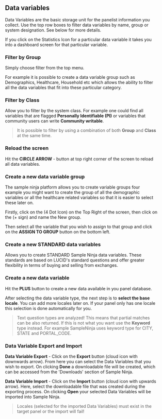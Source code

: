 ## Data variables

Data Variables are the basic storage unit for the panelist information you collect. Use the top row boxes to filter data variables by name, group or system designation. See below for more details.

If you click on the Statistics Icon for a particular data variable it takes you into a dashboard screen for that particular variable.

### Filter by Group

Simply choose filter from the top menu.

For example it is possible to create a data variable group such as Demographics, Healthcare, Household etc which allows the ability to filter all the data variables that fit into these particular category.

### Filter by Class

Allow you to filter by the system class. For example one could find all variables that are flagged **Personally Identifiable (PI)** or variables that community users can write **Community writable**.

> It is possible to filter by using a combination of both **Group** and **Class** at the same time.

### Reload the screen

Hit the **CIRCLE ARROW** - button at top right corner of the screen to reload all data variables.

### Create a new data variable group

The sample ninja platform allows you to create variable groups four example you might want to create the group of all the demographic variables or all the healthcare related variables so that it is easier to select these later on.

Firstly, click on the (4 Dot Icon) on the Top Right of the screen, then click on the (+ sign) and name the New group.

Then select all the variable that you wish to assign to that group and click on the **ASSIGN TO GROUP** button on the bottom left.

### Create a new STANDARD data variables

Allows you to create STANDARD Sample Ninja data variables. These standards are based on LUCID's standard questions and offer greater flexibility in terms of buying and selling from exchanges.

### Create a new data variable

Hit the **PLUS** button to create a new data available in you panel database.

After selecting the data variable type, the next step is to **select the base locale**. You can add more locales later on. If your panel only has one locale this selection is done automatically for you.

> Text question types are analyzed! This means that partial matches can be also returned. If this is not what you want use the **Keyword** type instead. For example SampleNinja uses keyword type for CITY, STATE and PORTAL_CODE.

### Data Variable Export and Import

**Data Variable Export** - Click on the **Export** button (cloud icon with downwards arrow). From here you can select the Data Variables that you wish to export. On clicking **Done** a downloadable file will be created, which can be accessed from the 'Downloads' section of Sample Ninja.

**Data Variable Import** - Click on the **Import** button (cloud icon with upwards arrow). Here, select the downloadable file that was created during the exporting process. On clicking **Open** your selected Data Variables will be imported into Sample Ninja.

> Locales (selected for the imported Data Variables) must exist in the target panel or the import will fail!
